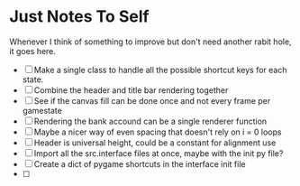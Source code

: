 # Just Notes To Self

Whenever I think of something to improve but don't need another rabit hole, it goes here.

- [ ] Make a single class to handle all the possible shortcut keys for each state.
- [ ] Combine the header and title bar rendering together
- [ ] See if the canvas fill can be done once and not every frame per gamestate
- [ ] Rendering the bank accound can be a single renderer function
- [ ] Maybe a nicer way of even spacing that doesn't rely on i = 0 loops
- [ ] Header is universal height, could be a constant for alignment use
- [ ] Import all the src.interface files at once, maybe with the init py file?
- [ ] Create a dict of pygame shortcuts in the interface init file
- [ ] 